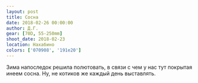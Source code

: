 ```yaml
---
layout: post
title: Сосна
date: 2018-02-26 00:00:00
author: Д.Г.
gear: [70D, 55-250mm]
shoot_date: 2018-02-23
location: Нахабино
colors: ['070908', '191e20']
---
```

Зима напоследок решила полютовать, в связи с чем у нас тут покрытая инеем сосна. Ну, не котиков же каждый день выставлять.
